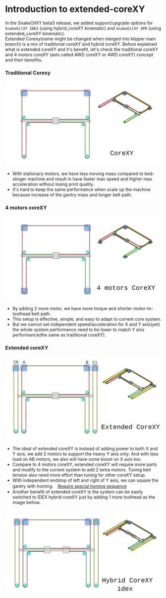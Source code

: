 # Introduction to extended-coreXY
 In the SnakeOilXY beta3 release, we added support/upgrade options for <code>SnakeOilXY IDEX</code> (using hybrid_coreXY kinematic) and <code>SnakeOilXY 4PR</code> (using extended_coreXY kinematic).  
 Extended Corexy(name might be changed when merged into klipper main branch) is a mix of traditional coreXY and hybrid coreXY.
Before explained what is extended coreXY and it's benefit, let's check the traditional coreXY and 4 motors coreXY (aslo called AWD coreXY or 4WD coreXY) concept and their benefits.

### Traditional Corexy

![coreXY](./corexy.png)
- With stationary motors, we have less moving mass compared to bed-slinger machine and result in have faster max speed and higher max acceleration without losing print quality.
- It's hard to keep the same performance when scale up the machine because increase of the gantry mass and longer belt path.

### 4 motors coreXY
![awd-coreXY](./awd-corexy.png)
- By adding 2 more motor, we have more torque and shorter motor-to-toolhead belt path. 
- This setup is effective, simple, and easy to adapt to current core system.  
- But we cannot set independent speed/acceleration for X and Y axis(yet) the whole system performance need to be lower to match Y axis performance(the same as traditional coreXY).

### Extended coreXY
![extended-coreXY](./extended_corexy.png)
- The ideal of extended coreXY is instead of adding power to both X and Y axis, we add 2 motors to support the heavy Y axis only. And with less load on AB motors, we also will have some boost on X axis too.  
- Compare to 4 motors coreXY, extended coreXY will require more parts and modify to the current system to add 2 extra motors. Tuning belt tension also need more effort than tuning for other coreXY setup.
- With independent endstop of left and right of Y axis, we can square the gantry with homing.　[Require special homing sequence](./homing.md)
- Another benefit of extended coreXY is the system can be easily switched to IDEX hybrid coreXY just by adding 1 more toolhead as the image bellow.

![idex-coreXY](./idex-corexy.png)



